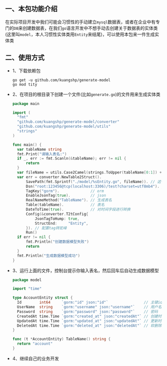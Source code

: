 ## 一、本包功能介绍

在实际项目开发中我们可能会习惯性的手动建立`mysql`数据表，或者在企业中有专门的`DB`来创建数据表，在我们`go`语言开发中不想手动去创建关于数据表的实体类(这里叫`model`，本人习惯性实体类用`Entity`来结尾)，可以使用本包来一件生成实体类



## 二、使用方式

* 1、下载依赖包

  ```properties
  go get -u github.com/kuangshp/generate-model
  go mod tity
  ```

* 2、在项目的根目录下创建一个文件(比如`generate.go`)的文件用来生成实体类

  ```go
  package main
  
  import (
  	"fmt"
  	"github.com/kuangshp/generate-model/converter"
  	"github.com/kuangshp/generate-model/utils"
  	"strings"
  )
  
  func main() {
  	var tableName string
  	fmt.Print("请输入表名:")
  	if _, err := fmt.Scanln(&tableName); err != nil {
  		return
  	}
  	var fileName = utils.Case2Camel(strings.ToUpper(tableName[0:1]) + tableName[1:]) // 转为首字目大写
  	var err = converter.NewTable2Struct().
  		SavePath(fmt.Sprintf("./model/%sEntity.go", fileName)). // 这个地方根据自己的需求来写
  		Dsn("root:123456@tcp(localhost:3306)/test?charset=utf8mb4"). // 配置数据库连接
  		TagKey("gorm").              // orm
  		EnableJsonTag(true).         // json
  		RealNameMethod("TableName"). // 生成表名
  		Table(tableName).            // 表名
  		DateToTime(true).            // 对时间字段进行转换
  		Config(&converter.T2tConfig{
  			JsonTagToHump: true,
  			StructEnd:     "Entity",
  		}). // 配置tag转驼峰
  		Run()
  	if err != nil {
  		fmt.Println("创建数据模型失败")
  		return
  	}
  	fmt.Println("生成数据模型成功")
  }
  
  ```

* 3、运行上面的文件，控制台提示你输入表名，然后回车后自动生成数据模型

  ```go
  package model
  
  import "time"
  
  type AccountEntity struct {
  	Id        int64     `gorm:"id" json:"id"`                // 主键id
  	UserName  string    `gorm:"username" json:"username"`    // 用户名
  	Password  string    `gorm:"password" json:"password"`    // 密码
  	CreatedAt time.Time `gorm:"created_at" json:"createdAt"` // 创建时间
  	UpdatedAt time.Time `gorm:"updated_at" json:"updatedAt"` // 更新时间
  	DeletedAt time.Time `gorm:"deleted_at" json:"deletedAt"` // 软删除时间
  }
  
  func (t *AccountEntity) TableName() string {
  	return "account"
  }
  
  ```

* 4、继续自己的业务开发

